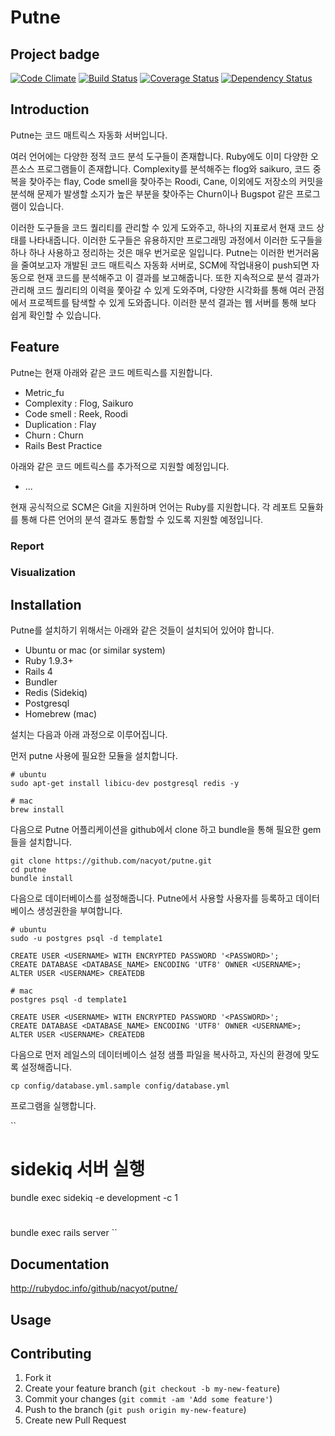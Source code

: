 # Putne
## Project badge
[![Code Climate](https://codeclimate.com/github/nacyot/putne.png)](https://codeclimate.com/github/nacyot/putne)
[![Build Status](https://travis-ci.org/nacyot/putne.png?branch=master)](https://travis-ci.org/nacyot/putne)
[![Coverage Status](https://coveralls.io/repos/nacyot/putne/badge.png)](https://coveralls.io/r/nacyot/putne)
[![Dependency Status](https://gemnasium.com/nacyot/putne.png)](https://gemnasium.com/nacyot/putne)

## Introduction
Putne는 코드 매트릭스 자동화 서버입니다. 

여러 언어에는 다양한 정적 코드 분석 도구들이 존재합니다. Ruby에도 이미 다양한 오픈소스 프로그램들이 존재합니다. Complexity를 분석해주는 flog와 saikuro, 코드 중복을 찾아주는 flay, Code smell을 찾아주는 Roodi, Cane, 이외에도 저장소의 커밋을 분석해 문제가 발생할 소지가 높은 부분을 찾아주는 Churn이나 Bugspot 같은 프로그램이 있습니다.

이러한 도구들을 코드 퀄리티를 관리할 수 있게 도와주고, 하나의 지표로서 현재 코드 상태를 나타내줍니다. 이러한 도구들은 유용하지만 프로그래밍 과정에서 이러한 도구들을 하나 하나 사용하고 정리하는 것은 매우 번거로운 일입니다. Putne는 이러한 번거러움을 줄여보고자 개발된 코드 매트릭스 자동화 서버로, SCM에 작업내용이 push되면 자동으로 현재 코드를 분석해주고 이 결과를 보고해줍니다. 또한 지속적으로 분석 결과가 관리해 코드 퀄리티의 이력을 쫓아갈 수 있게 도와주며, 다양한 시각화를 통해 여러 관점에서 프로젝트를 탐색할 수 있게 도와줍니다. 이러한 분석 결과는 웹 서버를 통해 보다 쉽게 확인할 수 있습니다.

## Feature
Putne는 현재 아래와 같은 코드 메트릭스를 지원합니다.

* Metric_fu
* Complexity : Flog, Saikuro
* Code smell : Reek, Roodi
* Duplication : Flay
* Churn : Churn
* Rails Best Practice 

아래와 같은 코드 메트릭스를 추가적으로 지원할 예정입니다.

* ...

현재 공식적으로 SCM은 Git을 지원하며 언어는 Ruby를 지원합니다. 각 레포트 모듈화를 통해 다른 언어의 분석 결과도 통합할 수 있도록 지원할 예정입니다.

### Report

### Visualization

## Installation
Putne를 설치하기 위해서는 아래와 같은 것들이 설치되어 있어야 합니다.

* Ubuntu or mac (or similar system)
* Ruby 1.9.3+
* Rails 4
* Bundler
* Redis (Sidekiq)
* Postgresql
* Homebrew (mac)

설치는 다음과 아래 과정으로 이루어집니다.

먼저 putne 사용에 필요한 모듈을 설치합니다.

```
# ubuntu
sudo apt-get install libicu-dev postgresql redis -y

# mac
brew install 
```

다음으로 Putne 어플리케이션을 github에서 clone 하고 bundle을 통해 필요한 gem들을 설치합니다.

```
git clone https://github.com/nacyot/putne.git
cd putne
bundle install
```

다음으로 데이터베이스를 설정해줍니다. Putne에서 사용할 사용자를 등록하고 데이터베이스 생성권한을 부여합니다.

```
# ubuntu
sudo -u postgres psql -d template1

CREATE USER <USERNAME> WITH ENCRYPTED PASSWORD '<PASSWORD>';
CREATE DATABASE <DATABASE_NAME> ENCODING 'UTF8' OWNER <USERNAME>; 
ALTER USER <USERNAME> CREATEDB

# mac
postgres psql -d template1

CREATE USER <USERNAME> WITH ENCRYPTED PASSWORD '<PASSWORD>';
CREATE DATABASE <DATABASE_NAME> ENCODING 'UTF8' OWNER <USERNAME>; 
ALTER USER <USERNAME> CREATEDB

```

다음으로 먼저 레일스의 데이터베이스 설정 샘플 파일을 복사하고, 자신의 환경에 맞도록 설정해줍니다.

```
cp config/database.yml.sample config/database.yml
```

프로그램을 실행합니다.

``
# sidekiq 서버 실행
bundle exec sidekiq -e development -c 1 

#
bundle exec rails server
``

## Documentation
http://rubydoc.info/github/nacyot/putne/

## Usage


## Contributing

1. Fork it
2. Create your feature branch (`git checkout -b my-new-feature`)
3. Commit your changes (`git commit -am 'Add some feature'`)
4. Push to the branch (`git push origin my-new-feature`)
5. Create new Pull Request
